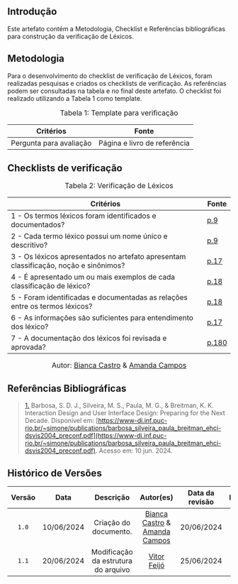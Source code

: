 ## Introdução

Este artefato contém a Metodologia, Checklist e Referências bibliográficas para construção da verificação de Léxicos. 

## Metodologia

Para o desenvolvimento do checklist de verificação de Léxicos, foram realizadas pesquisas e criados os checklists de verificação. As referências podem ser consultadas na tabela e no final deste artefato. O checklist foi realizado utilizando a Tabela 1 como template.

<font size="3"><p style="text-align: center">Tabela 1: Template para verificação</p></font>

<center>

Critérios | Fonte
--|--
Pergunta para avaliação| Página e livro de referência

</center>

## Checklists de verificação

<font size="3"><p style="text-align: center">Tabela 2: Verificação de Léxicos </p></font>

Critérios   | Fonte
--------- | ------ 
1 - Os termos léxicos foram identificados e documentados?  | <a id="TEC4" href="https://github.com/Requisitos-de-Software/2024.1-Meu-INSS/blob/Print-checklist/docs/imagens/checklists/lexico_pg9.png">p.9</a>
2 - Cada termo léxico possui um nome único e descritivo?  | <a id="TEC4" href="https://github.com/Requisitos-de-Software/2024.1-Meu-INSS/blob/Print-checklist/docs/imagens/checklists/lexico_pg9.png">p.9</a>
3 - Os léxicos apresentados no artefato apresentam classificação, noção e sinônimos?  | <a id="TEC4" href="https://github.com/Requisitos-de-Software/2024.1-Meu-INSS/blob/Print-checklist/docs/imagens/checklists/lexico_pg17.png">p.17</a>
4 - É apresentado um ou mais exemplos de cada classificação de léxico?  | <a id="TEC4" href="https://github.com/Requisitos-de-Software/2024.1-Meu-INSS/blob/Print-checklist/docs/imagens/checklists/lexico_pg18.png">p.18</a>
5 - Foram identificadas e documentadas as relações entre os termos léxicos?  | <a id="TEC4" href="https://github.com/Requisitos-de-Software/2024.1-Meu-INSS/blob/Print-checklist/docs/imagens/checklists/lexico_pg18.png">p.18</a>
6 -  As informações são suficientes para entendimento dos léxico?  | <a id="TEC4" href="https://github.com/Requisitos-de-Software/2024.1-Meu-INSS/blob/Print-checklist/docs/imagens/checklists/lexico_pg17.png">p.17</a>
7 -  A documentação dos léxicos foi revisada e aprovada?  | <a id="TEC4" href="https://github.com/Requisitos-de-Software/2024.1-Meu-INSS/blob/Print-checklist/docs/imagens/checklists/lexico_pg180.png">p.180</a>


<font size="3"><p style="text-align: center">Autor: [Bianca Castro](https://github.com/BiancaPatrocinio7) & [Amanda Campos](https://github.com/acamposs)</p></font>



## Referências Bibliográficas

> <a id="RP4" href="#TEC4">1.</a> Barbosa, S. D. J., Silveira, M. S., Paula, M. G., & Breitman, K. K. Interaction Design and User Interface Design: Preparing for the Next Decade. Disponível em: [https://www-di.inf.puc-rio.br/~simone/publications/barbosa_silveira_paula_breitman_ehci-dsvis2004_preconf.pdf](https://www-di.inf.puc-rio.br/~simone/publications/barbosa_silveira_paula_breitman_ehci-dsvis2004_preconf.pdf). Acesso em: 10 jun. 2024.



## Histórico de Versões

| Versão | Data | Descrição | Autor(es) | Data da revisão | Revisor(es) |
| :--: | :--: | :--: | :--: | :--: | :--: |
|`1.0` | 10/06/2024 | Criação do documento. |[Bianca Castro](https://github.com/BiancaPatrocinio7) & [Amanda Campos](https://github.com/acamposs)| 20/06/2024 |[Vitor Feijó](https://github.com/vitorfleonardo) |   
|`1.1` | 20/06/2024 | Modificação da estrutura do arquivo |[Vitor Feijó](https://github.com/vitorfleonardo) | 25/06/2024 | [Bianca Castro](https://github.com/BiancaPatrocinio7) |